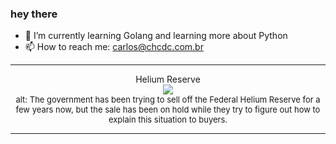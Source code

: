 ### hey there 

- :seedling: I’m currently learning Golang and learning more about Python
- :mailbox: How to reach me: carlos@chcdc.com.br


---


<!-- xkcd -->
<p align="center">Helium Reserve</br><img src=https://imgs.xkcd.com/comics/helium_reserve.png></br><font size =2>alt: The government has been trying to sell off the Federal Helium Reserve for a few years now, but the sale has been on hold while they try to figure out how to explain this situation to buyers.</br></font></p></table></p> 


<!-- xkcd -->
---
